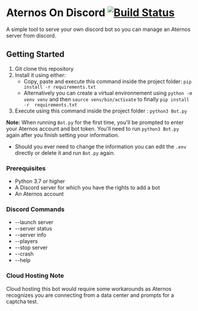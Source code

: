 # Aternos On Discord [![Build Status](https://travis-ci.com/Mekolaos/JackADit.svg?branch=master)](https://travis-ci.com/Mekolaos/JackADit)

A simple tool to serve your own discord bot so you can manage an Aternos server from discord.

## Getting Started

1. Git clone this repository
2. Install it using either:
   * Copy, paste and execute this command inside the project folder: ```pip install -r requirements.txt```
   * Alternatively you can create a virtual environnement using ```python -m venv venv``` and then ```source venv/bin/activate``` to finally ```pip install -r  requirements.txt```
3. Execute using this command inside the project folder : ```python3 Bot.py```

**Note:** When running ```Bot.py``` for the first time, you'll be prompted to enter your Aternos account and bot token. You'll need to run ```python3 Bot.py``` again after you finish setting your information.

- Should you ever need to change the information you can edit the ```.env``` directly or delete it and run ```Bot.py``` again.

### Prerequisites

- Python 3.7 or higher
- A Discord server for which you have the rights to add a bot
- An Aternos account

### Discord Commands

- --launch server
- --server status
- --server info
- --players
- --stop server
- --crash
- --help


### Cloud Hosting Note

Cloud hosting this bot would require some workarounds as Aternos recognizes you are connecting from a data center and prompts for a captcha test.
